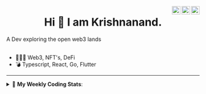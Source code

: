 <a href="https://twitter.com/incrypto32" target="_blank" rel="nofollow"><img align="right" alt="Pratik's Twitter" width="22px" src="https://cdn.jsdelivr.net/npm/simple-icons@v3/icons/twitter.svg" /></a><a href="https://www.linkedin.com/in/incrypto32" target="_blank" rel="nofollow"><img align="right" alt="Pratik's Linkdein" width="22px" src="https://cdn.jsdelivr.net/npm/simple-icons@v3/icons/linkedin.svg" /></a><a href="https://www.instagram.com/incrypto32" target="_blank" rel="nofollow"><img align="right" alt="Insta" width="22px" src="https://cdn.jsdelivr.net/npm/simple-icons@v3/icons/instagram.svg" /></a>

<center><h1> Hi 👋 I am Krishnanand. </h1></center>
A Dev exploring the open web3 lands

 <br /> 
 <br /> 

 
- 👨🏽‍💻  Web3, NFT's, DeFi
- 💣  Typescript, React, Go, Flutter
<!-- - 🌐 Visit my [porfolio website](https://incrypt32.github.io/) for complete background and contact. -->


---


<details> 
 <summary>🤖 <b>My Weekly Coding Stats</b>: </summary>
<br>

<!--START_SECTION:waka-->

```text
Rust         5 hrs 27 mins   ████████████▓░░░░░░░░░░░░   50.12 %
TypeScript   3 hrs 35 mins   ████████▒░░░░░░░░░░░░░░░░   33.03 %
JSON         39 mins         █▒░░░░░░░░░░░░░░░░░░░░░░░   05.97 %
YAML         32 mins         █▒░░░░░░░░░░░░░░░░░░░░░░░   05.00 %
Other        14 mins         ▓░░░░░░░░░░░░░░░░░░░░░░░░   02.23 %
```

<!--END_SECTION:waka-->

</details>


